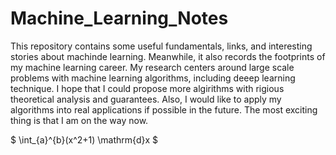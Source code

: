 # Machine_Learning_Notes

This repository contains some useful fundamentals, links, and interesting stories about machinde learning. Meanwhile, it also records the footprints of my machine learning career. My research centers around large scale problems with machine learning algorithms, including deeep learning technique. I hope that I could propose more algirithms with rigious theoretical analysis and guarantees. Also, I would like to apply my algorithms into real applications if possible in the future. The most exciting thing is that I am on the way now.

$ \int_{a}^{b}(x^2+1) \mathrm{d}x $
